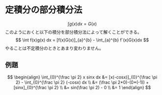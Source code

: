 # 定積分の部分積分法
$$
\int g(x) dx = G(x)
$$
このようにおくと以下の積分を部分積分法によって解くことができる。
$$
\int f(x)g(x) dx = [f(x)G(x)]_{a}^{b} - \int_{a}^{b} f`(x)G(x)dx
$$
やることは不定積分のときとあまり変わりません。

## 例題
$$
\begin{align}
\int_{0}^{\frac \pi 2} x sinx dx &= [x(-cosx)]_{0}^{\frac \pi 2} - \int_{0}^{\frac \pi 2} (-cosx) dx \\
&= (\frac \pi 2*0)-(0*(-1)) + [sinx]_{0}^{\frac \pi 2} \\
&= sin(\frac \pi 2) - 0 \\
&= 1
\end{align}
$$